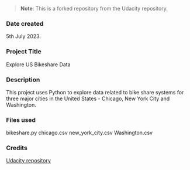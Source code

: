 >**Note**: 
This is a forked repository from the Udacity repository.

### Date created
5th July 2023.

### Project Title
Explore US Bikeshare Data

### Description
This project uses Python to explore data related to bike share systems for three major cities in the United States - Chicago, New York City and Washington.

### Files used
bikeshare.py
chicago.csv
new_york_city.csv
Washington.csv

### Credits
[Udacity repository](https://github.com/udacity/pdsnd_github)

